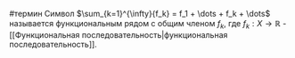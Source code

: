 #термин 
Символ $\sum_{k=1}^{\infty}{f_k} = f_1 + \dots + f_k + \dots$ называется функциональным рядом с общим членом $f_k$, где $f_k: X \to \mathbb{R}$ - [[Функциональная последовательность|функциональная последовательность]].
